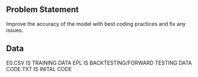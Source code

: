 ## Problem Statement
Improve the accuracy of the model with best coding practices and fix any issues.

## Data
E0.CSV IS TRAINING DATA
EPL IS BACKTESTING/FORWARD TESTING DATA
CODE.TXT IS INITAL CODE
